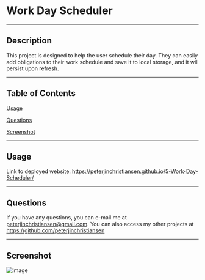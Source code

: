 # Work Day Scheduler

---
  
## Description
  
This project is designed to help the user schedule their day. They can easily add obligations to their work schedule and save it to local storage, and it will persist upon refresh.

---
  
## Table of Contents
  
[Usage](#usage)
  
[Questions](#questions)

[Screenshot](#screenshot)

---
  
## Usage
  
Link to deployed website: https://peterjinchristiansen.github.io/5-Work-Day-Scheduler/
  
---
  
## Questions
  
If you have any questions, you can e-mail me at peterjinchristiansen@gmail.com.
You can also access my other projects at https://github.com/peterjinchristiansen
  
---

## Screenshot

![image](https://user-images.githubusercontent.com/82626937/135538923-61a0d160-46bf-4fd3-b1f6-a02f74bbc45a.png)